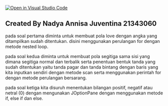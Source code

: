 [![Open in Visual Studio Code](https://classroom.github.com/assets/open-in-vscode-c66648af7eb3fe8bc4f294546bfd86ef473780cde1dea487d3c4ff354943c9ae.svg)](https://classroom.github.com/online_ide?assignment_repo_id=8987522&assignment_repo_type=AssignmentRepo)
## Created By Nadya Annisa Juventina 21343060

pada soal pertama diminta untuk membuat pola love dengan angka yang ditampilkan sudah ditentukan. disini menggunakan perulangan for dengan metode nested loop.

pada soal kedua diminta untuk membuat pola segitiga sama sisi yang dimana segitiga normal dan terbalik serta penentuan bentuk tanda yang sudah ditentukan yaitu tanda pagar dan tanda bintang dengan baris yang kita inputkan sendiri dengan metode scan serta menggunakan perintah for dengan metode perulangan bersarang.

pada soal ketiga kita disuruh menentukan bilangan positif, negatif atau netral (0) dengan mengunakan JOptionPane dengan menggunakan metode if, else if dan else.
